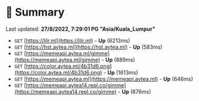 # 📖 Summary
Last updated: **27/8/2022, 7:29:01 PG "Asia/Kuala_Lumpur"**

- `GET` [https://lilr.ml](https://lilr.ml) - **Up** (6213ms)
- `GET` [https://hst.aytea.ml](https://hst.aytea.ml) - **Up** (583ms)
- `GET` [https://memeapi.aytea.ml/gimme](https://memeapi.aytea.ml/gimme) - **Up** (889ms)
- `GET` [https://color.aytea.ml/4b31d6.png](https://color.aytea.ml/4b31d6.png) - **Up** (1613ms)
- `GET` [https://memeapi.aytea.ml](https://memeapi.aytea.ml) - **Up** (646ms)
- `GET` [https://memeapi.aytea14.repl.co/gimme](https://memeapi.aytea14.repl.co/gimme) - **Up** (876ms)
